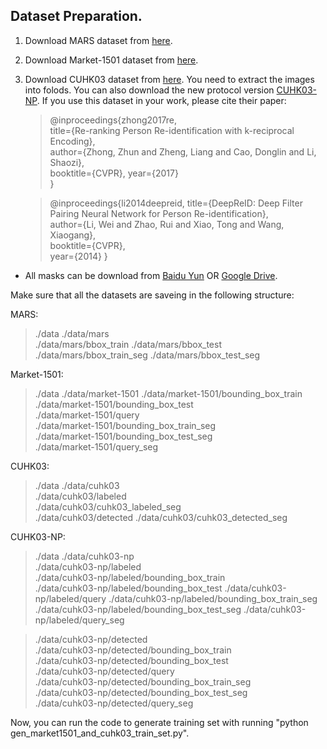 Dataset Preparation.
---
1) Download MARS dataset from [here](http://www.liangzheng.com.cn/Project/project_mars.html).

2) Download Market-1501 dataset from [here](http://www.liangzheng.org/Project/project_reid.html).

3) Download CUHK03 dataset from [here](https://github.com/zhunzhong07/person-re-ranking). You need to extract the images into folods. You can also download the new protocol version [CUHK03-NP](https://github.com/zhunzhong07/person-re-ranking/tree/master/CUHK03-NP). If you use this dataset in your work, please cite their paper:

    >@inproceedings{zhong2017re,    
      title={Re-ranking Person Re-identification with k-reciprocal Encoding},   
      author={Zhong, Zhun and Zheng, Liang and Cao, Donglin and Li, Shaozi},    
      booktitle={CVPR}, 
      year={2017}   
    }
    
    >@inproceedings{li2014deepreid, 
    title={DeepReID: Deep Filter Pairing Neural Network for Person Re-identification},  
    author={Li, Wei and Zhao, Rui and Xiao, Tong and Wang, Xiaogang},   
    booktitle={CVPR},   
    year={2014} 
    }
    
* All masks can be download from [Baidu Yun](https://pan.baidu.com/s/16ZrlM1f_1_T-eZHmQTTkYg) OR [Google Drive](https://drive.google.com/drive/folders/1QVBDpH0B4k6cXKFYXBJ3HNVET_3gY0to?usp=sharing).

Make sure that all the datasets are saveing in the following structure:

MARS:
>./data 
>./data/mars    
>./data/mars/bbox_train 
>./data/mars/bbox_test  
>./data/mars/bbox_train_seg 
>./data/mars/bbox_test_seg  

Market-1501:
>./data 
>./data/market-1501 
>./data/market-1501/bounding_box_train  
>./data/market-1501/bounding_box_test   
>./data/market-1501/query   
>./data/market-1501/bounding_box_train_seg  
>./data/market-1501/bounding_box_test_seg   
>./data/market-1501/query_seg   

CUHK03:
>./data 
>./data/cuhk03  
>./data/cuhk03/labeled  
>./data/cuhk03/cuhk03_labeled_seg   
>./data/cuhk03/detected 
>./data/cuhk03/cuhk03_detected_seg  

CUHK03-NP:
>./data 
>./data/cuhk03-np   
>./data/cuhk03-np/labeled   
>./data/cuhk03-np/labeled/bounding_box_train    
>./data/cuhk03-np/labeled/bounding_box_test 
>./data/cuhk03-np/labeled/query 
>./data/cuhk03-np/labeled/bounding_box_train_seg    
>./data/cuhk03-np/labeled/bounding_box_test_seg 
>./data/cuhk03-np/labeled/query_seg 

>./data/cuhk03-np/detected  
>./data/cuhk03-np/detected/bounding_box_train   
>./data/cuhk03-np/detected/bounding_box_test    
>./data/cuhk03-np/detected/query    
>./data/cuhk03-np/detected/bounding_box_train_seg   
>./data/cuhk03-np/detected/bounding_box_test_seg    
>./data/cuhk03-np/detected/query_seg    

Now, you can run the code to generate training set with running "python gen_market1501_and_cuhk03_train_set.py".
